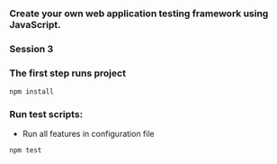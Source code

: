 ### Create your own web application testing framework using JavaScript.

### Session 3

### The first step runs project
```
npm install
```

### Run test scripts: 
- Run all features in configuration file
```
npm test
```  
